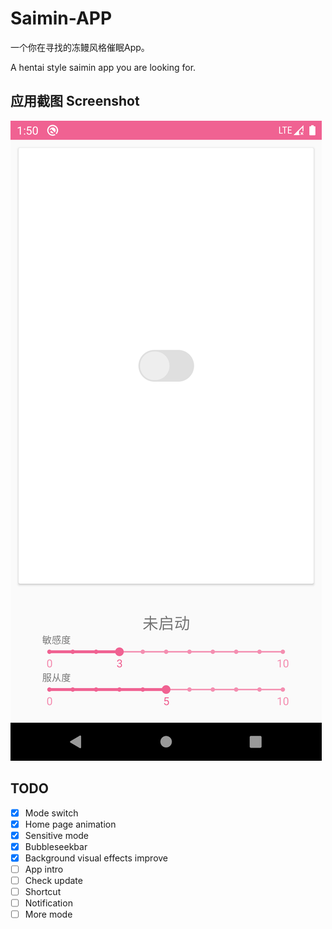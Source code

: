 # Saimin-APP 
一个你在寻找的冻鳗风格催眠App。 

A hentai style saimin app you are looking for.

## 应用截图 Screenshot 
![screenshot](art/Screenshot_1.png)

## TODO
- [x] Mode switch 
- [x] Home page animation
- [x] Sensitive mode
- [x] Bubbleseekbar
- [x] Background visual effects improve
- [ ] App intro
- [ ] Check update
- [ ] Shortcut
- [ ] Notification
- [ ] More mode